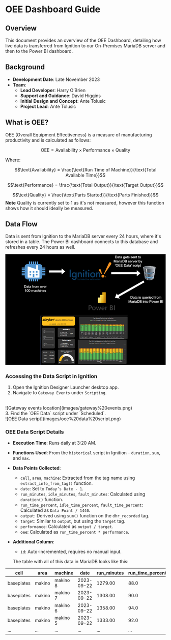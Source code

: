 # OEE Dashboard Guide

## Overview

This document provides an overview of the OEE Dashboard, detailing how live data is transferred from Ignition to our On-Premises MariaDB server and then to the Power BI dashboard.

## Background

- **Development Date**: Late November 2023
- **Team**:
  - **Lead Developer**: Harry O’Brien
  - **Support and Guidance**: David Higgins
  - **Initial Design and Concept**: Ante Tolusic
  - **Project Lead**: Ante Tolusic

## What is OEE?

OEE (Overall Equipment Effectiveness) is a measure of manufacturing productivity and is calculated as follows:

$$\text{OEE} = \text{Availability} \times \text{Performance} \times \text{Quality}$$

Where:

$$\text{Availability} = \frac{\text{Run Time of Machine}}{\text{Total Available Time}}$$

$$\text{Performance} = \frac{\text{Total Output}}{\text{Target Output}}$$

$$\text{Quality} = \frac{\text{Parts Started}}{\text{Parts Finished}}$$
**Note** Quality is currently set to 1 as it's not measured, however this function shows how it should ideally be measured. 


## Data Flow

Data is sent from Ignition to the MariaDB server every 24 hours, where it's stored in a table. The Power BI dashboard connects to this database and refreshes every 24 hours as well.

![Data flow chart](images/oee%20dashboard%20data%20flowchart.png)

### Accessing the Data Script in Ignition

1. Open the Ignition Designer Launcher desktop app.
2. Navigate to `Gateway Events` under `Scripting`.
<br>
![Gateway events location](images/gateway%20events.png)
<br>
3. Find the `OEE Data` script under `Scheduled`.
<br>
![OEE Data script](images/oee%20data%20script.png)
<br>

### OEE Data Script Details

- **Execution Time**: Runs daily at 3:20 AM.
- **Functions Used**: From the `historical` script in Ignition - `duration`, `sum`, and `max`.
- **Data Points Collected**:
  - `cell`, `area`, `machine`: Extracted from the tag name using `extract_info_from_tag()` function.
  - `date`: Set to `Today’s Date - 1`.
  - `run_minutes`, `idle_minutes`, `fault_minutes`: Calculated using `duration()` function.
  - `run_time_percent`, `idle_time_percent`, `fault_time_percent`: Calculated as `Data Point / 1440`.
  - `output`: Derived using `sum()` function on the `dhr_recorded` tag.
  - `target`: Similar to `output`, but using the `target` tag.
  - `performance`: Calculated as `output / target`.
  - `oee`: Calculated as `run_time_percent * performance`.
- **Additional Column**:
  - `id`: Auto-incremented, requires no manual input.

  The table with all of this data in MariaDB looks like this:

| cell                | area             | machine          | date       | run_minutes | run_time_percent | idle_minutes | idle_time_percent | fault_minutes | fault_time_percent | performance | output | target | id   |
|---------------------|------------------|------------------|------------|-------------|------------------|--------------|-------------------|---------------|--------------------|-------------|--------|--------|------|
| baseplates          | makino           | makino 8         | 2023-09-22 | 1279.00     | 88.0             | 160          | 11.00             | 0             | 0.00               | 87.0000     | 193    | 220    | 4141 |
| baseplates          | makino           | makino 7         | 2023-09-22 | 1308.00     | 90.0             | 131          | 9.00              | 0             | 0.00               | 92.0000     | 203    | 220    | 4140 |
| baseplates          | makino           | makino 6         | 2023-09-22 | 1358.00     | 94.0             | 81           | 5.00              | 0             | 0.00               | 133.0000    | 253    | 190    | 4139 |
| baseplates          | makino           | makino 5         | 2023-09-22 | 1333.00     | 92.0             | 106          | 7.00              | 0             | 0.00               | 81.0000     | 179    | 220    | 4138 |
| ...                 | ...              | ...              | ...        | ...         | ...              | ...          | ...               | ...           | ...                | ...         | ...    | ...    | ...  |
